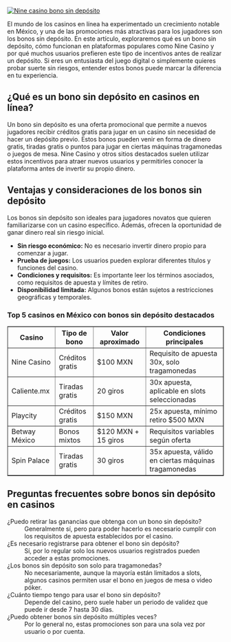[![Nine casino bono sin depósito](https://123-caf.pages.dev/gitsignup.png)](https://vrmoo.ru/Bt82HjjY)

<p>El mundo de los casinos en línea ha experimentado un crecimiento notable en México, y una de las promociones más atractivas para los jugadores son los bonos sin depósito. En este artículo, exploraremos qué es un bono sin depósito, cómo funcionan en plataformas populares como Nine Casino y por qué muchos usuarios prefieren este tipo de incentivos antes de realizar un depósito. Si eres un entusiasta del juego digital o simplemente quieres probar suerte sin riesgos, entender estos bonos puede marcar la diferencia en tu experiencia.</p>  <h2>¿Qué es un bono sin depósito en casinos en línea?</h2> <p>Un bono sin depósito es una oferta promocional que permite a nuevos jugadores recibir créditos gratis para jugar en un casino sin necesidad de hacer un depósito previo. Estos bonos pueden venir en forma de dinero gratis, tiradas gratis o puntos para jugar en ciertas máquinas tragamonedas o juegos de mesa. Nine Casino y otros sitios destacados suelen utilizar estos incentivos para atraer nuevos usuarios y permitirles conocer la plataforma antes de invertir su propio dinero.</p>  <h2>Ventajas y consideraciones de los bonos sin depósito</h2> <p>Los bonos sin depósito son ideales para jugadores novatos que quieren familiarizarse con un casino específico. Además, ofrecen la oportunidad de ganar dinero real sin riesgo inicial.</p> <ul>   <li><strong>Sin riesgo económico:</strong> No es necesario invertir dinero propio para comenzar a jugar.</li>   <li><strong>Prueba de juegos:</strong> Los usuarios pueden explorar diferentes títulos y funciones del casino.</li>   <li><strong>Condiciones y requisitos:</strong> Es importante leer los términos asociados, como requisitos de apuesta y límites de retiro.</li>   <li><strong>Disponibilidad limitada:</strong> Algunos bonos están sujetos a restricciones geográficas y temporales.</li> </ul>  <h3>Top 5 casinos en México con bonos sin depósito destacados</h3> <table border="1" cellpadding="5" cellspacing="0">   <thead>     <tr>       <th>Casino</th>       <th>Tipo de bono</th>       <th>Valor aproximado</th>       <th>Condiciones principales</th>     </tr>   </thead>   <tbody>     <tr>       <td>Nine Casino</td>       <td>Créditos gratis</td>       <td>$100 MXN</td>       <td>Requisito de apuesta 30x, solo tragamonedas</td>     </tr>     <tr>       <td>Caliente.mx</td>       <td>Tiradas gratis</td>       <td>20 giros</td>       <td>30x apuesta, aplicable en slots seleccionadas</td>     </tr>     <tr>       <td>Playcity</td>       <td>Créditos gratis</td>       <td>$150 MXN</td>       <td>25x apuesta, mínimo retiro $500 MXN</td>     </tr>     <tr>       <td>Betway México</td>       <td>Bonos mixtos</td>       <td>$120 MXN + 15 giros</td>       <td>Requisitos variables según oferta</td>     </tr>     <tr>       <td>Spin Palace</td>       <td>Tiradas gratis</td>       <td>30 giros</td>       <td>35x apuesta, válido en ciertas máquinas tragamonedas</td>     </tr>   </tbody> </table>  <h2>Preguntas frecuentes sobre bonos sin depósito en casinos</h2> <dl>   <dt>¿Puedo retirar las ganancias que obtenga con un bono sin depósito?</dt>   <dd>Generalmente sí, pero para poder hacerlo es necesario cumplir con los requisitos de apuesta establecidos por el casino.</dd>   <dt>¿Es necesario registrarse para obtener el bono sin depósito?</dt>   <dd>Sí, por lo regular solo los nuevos usuarios registrados pueden acceder a estas promociones.</dd>   <dt>¿Los bonos sin depósito son solo para tragamonedas?</dt>   <dd>No necesariamente, aunque la mayoría están limitados a slots, algunos casinos permiten usar el bono en juegos de mesa o video póker.</dd>   <dt>¿Cuánto tiempo tengo para usar el bono sin depósito?</dt>   <dd>Depende del casino, pero suele haber un periodo de validez que puede ir desde 7 hasta 30 días.</dd>   <dt>¿Puedo obtener bonos sin depósito múltiples veces?</dt>   <dd>Por lo general no, estas promociones son para una sola vez por usuario o por cuenta.</dd> </dl>